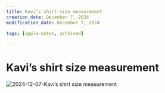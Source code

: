 ```yaml
---
title: Kavi’s shirt size measurement
creation_date: December 7, 2024
modification_date: December 7, 2024

tags: [apple-notes, archived]

---
```



# Kavi’s shirt size measurement
![2024-12-07-Kavi’s shirt size measurement](images/2024-12-07-Kavi’s%20shirt%20size%20measurement.jpeg)

